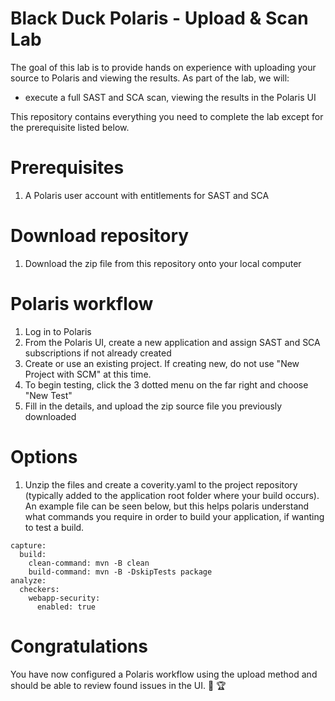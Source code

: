 # Black Duck Polaris - Upload & Scan Lab

The goal of this lab is to provide hands on experience with uploading your source to Polaris and viewing the results. As part of the lab, we will:
- execute a full SAST and SCA scan, viewing the results in the Polaris UI

This repository contains everything you need to complete the lab except for the prerequisite listed below.

# Prerequisites

1. A Polaris user account with entitlements for SAST and SCA

# Download repository

1. Download the zip file from this repository onto your local computer

# Polaris workflow

1. Log in to Polaris
2. From the Polaris UI, create a new application and assign SAST and SCA subscriptions if not already created
3. Create or use an existing project. If creating new, do not use "New Project with SCM" at this time.
4. To begin testing, click the 3 dotted menu on the far right and choose "New Test"
5. Fill in the details, and upload the zip source file you previously downloaded

# Options

1. Unzip the files and create a coverity.yaml to the project repository (typically added to the application root folder where your build occurs).
   An example file can be seen below, but this helps polaris understand what commands you require in order to build your application, if wanting to test a build.

```
capture:
  build:
    clean-command: mvn -B clean
    build-command: mvn -B -DskipTests package
analyze:
  checkers:
    webapp-security:
      enabled: true
```

# Congratulations

You have now configured a Polaris workflow using the upload method and should be able to review found issues in the UI. :clap: :trophy:
